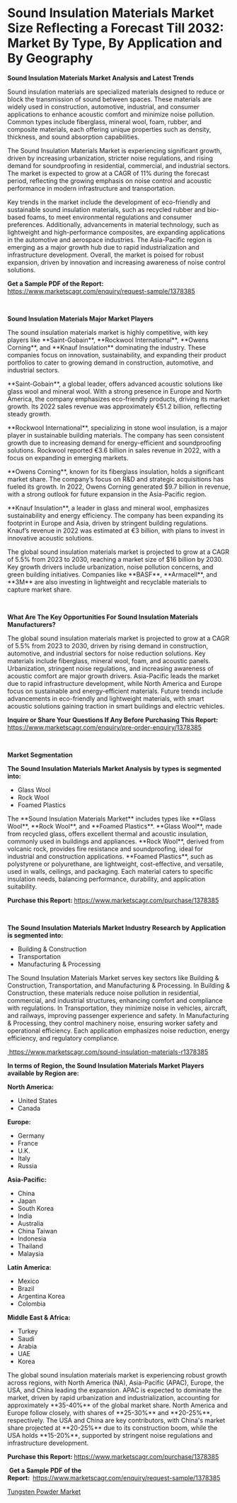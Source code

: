 <p><h1>Sound Insulation Materials Market Size Reflecting a Forecast Till 2032: Market By Type, By Application and By Geography</h1></p><p><strong>Sound Insulation Materials Market Analysis and Latest Trends</strong></p>
<p><p>Sound insulation materials are specialized materials designed to reduce or block the transmission of sound between spaces. These materials are widely used in construction, automotive, industrial, and consumer applications to enhance acoustic comfort and minimize noise pollution. Common types include fiberglass, mineral wool, foam, rubber, and composite materials, each offering unique properties such as density, thickness, and sound absorption capabilities.</p><p>The Sound Insulation Materials Market is experiencing significant growth, driven by increasing urbanization, stricter noise regulations, and rising demand for soundproofing in residential, commercial, and industrial sectors. The market is expected to grow at a CAGR of 11% during the forecast period, reflecting the growing emphasis on noise control and acoustic performance in modern infrastructure and transportation.</p><p>Key trends in the market include the development of eco-friendly and sustainable sound insulation materials, such as recycled rubber and bio-based foams, to meet environmental regulations and consumer preferences. Additionally, advancements in material technology, such as lightweight and high-performance composites, are expanding applications in the automotive and aerospace industries. The Asia-Pacific region is emerging as a major growth hub due to rapid industrialization and infrastructure development. Overall, the market is poised for robust expansion, driven by innovation and increasing awareness of noise control solutions.</p></p>
<p><strong>Get a Sample PDF of the Report:&nbsp;</strong> <a href="https://www.marketscagr.com/enquiry/request-sample/1378385?utm_campaign=2115&utm_medium=2&utm_source=Github&utm_content=ia&utm_term=24012025&utm_id=sound-insulation-materials">https://www.marketscagr.com/enquiry/request-sample/1378385</a></p>
<p>&nbsp;</p>
<p><strong>Sound Insulation Materials Major Market Players</strong></p>
<p><p>The sound insulation materials market is highly competitive, with key players like **Saint-Gobain**, **Rockwool International**, **Owens Corning**, and **Knauf Insulation** dominating the industry. These companies focus on innovation, sustainability, and expanding their product portfolios to cater to growing demand in construction, automotive, and industrial sectors.</p><p>**Saint-Gobain**, a global leader, offers advanced acoustic solutions like glass wool and mineral wool. With a strong presence in Europe and North America, the company emphasizes eco-friendly products, driving its market growth. Its 2022 sales revenue was approximately €51.2 billion, reflecting steady growth.</p><p>**Rockwool International**, specializing in stone wool insulation, is a major player in sustainable building materials. The company has seen consistent growth due to increasing demand for energy-efficient and soundproofing solutions. Rockwool reported €3.6 billion in sales revenue in 2022, with a focus on expanding in emerging markets.</p><p>**Owens Corning**, known for its fiberglass insulation, holds a significant market share. The company’s focus on R&D and strategic acquisitions has fueled its growth. In 2022, Owens Corning generated $9.7 billion in revenue, with a strong outlook for future expansion in the Asia-Pacific region.</p><p>**Knauf Insulation**, a leader in glass and mineral wool, emphasizes sustainability and energy efficiency. The company has been expanding its footprint in Europe and Asia, driven by stringent building regulations. Knauf’s revenue in 2022 was estimated at €3 billion, with plans to invest in innovative acoustic solutions.</p><p>The global sound insulation materials market is projected to grow at a CAGR of 5.5% from 2023 to 2030, reaching a market size of $16 billion by 2030. Key growth drivers include urbanization, noise pollution concerns, and green building initiatives. Companies like **BASF**, **Armacell**, and **3M** are also investing in lightweight and recyclable materials to capture market share.</p></p>
<p>&nbsp;</p>
<p><strong>What Are The Key Opportunities For Sound Insulation Materials Manufacturers?</strong></p>
<p><p>The global sound insulation materials market is projected to grow at a CAGR of 5.5% from 2023 to 2030, driven by rising demand in construction, automotive, and industrial sectors for noise reduction solutions. Key materials include fiberglass, mineral wool, foam, and acoustic panels. Urbanization, stringent noise regulations, and increasing awareness of acoustic comfort are major growth drivers. Asia-Pacific leads the market due to rapid infrastructure development, while North America and Europe focus on sustainable and energy-efficient materials. Future trends include advancements in eco-friendly and lightweight materials, with smart acoustic solutions gaining traction in smart buildings and electric vehicles.</p></p>
<p><strong>Inquire or Share Your Questions If Any Before Purchasing This Report:</strong> <a href="https://www.marketscagr.com/enquiry/pre-order-enquiry/1378385?utm_campaign=2115&utm_medium=2&utm_source=Github&utm_content=ia&utm_term=24012025&utm_id=sound-insulation-materials">https://www.marketscagr.com/enquiry/pre-order-enquiry/1378385</a></p>
<p>&nbsp;</p>
<p><strong>Market Segmentation</strong></p>
<p><strong>The Sound Insulation Materials Market Analysis by types is segmented into:</strong></p>
<p><ul><li>Glass Wool</li><li>Rock Wool</li><li>Foamed Plastics</li></ul></p>
<p><p>The **Sound Insulation Materials Market** includes types like **Glass Wool**, **Rock Wool**, and **Foamed Plastics**. **Glass Wool**, made from recycled glass, offers excellent thermal and acoustic insulation, commonly used in buildings and appliances. **Rock Wool**, derived from volcanic rock, provides fire resistance and soundproofing, ideal for industrial and construction applications. **Foamed Plastics**, such as polystyrene or polyurethane, are lightweight, cost-effective, and versatile, used in walls, ceilings, and packaging. Each material caters to specific insulation needs, balancing performance, durability, and application suitability.</p></p>
<p><strong>Purchase this Report:&nbsp;</strong><a href="https://www.marketscagr.com/purchase/1378385?utm_campaign=2115&utm_medium=2&utm_source=Github&utm_content=ia&utm_term=24012025&utm_id=sound-insulation-materials">https://www.marketscagr.com/purchase/1378385</a></p>
<p>&nbsp;</p>
<p><strong>The Sound Insulation Materials Market Industry Research by Application is segmented into:</strong></p>
<p><ul><li>Building & Construction</li><li>Transportation</li><li>Manufacturing & Processing</li></ul></p>
<p><p>The Sound Insulation Materials Market serves key sectors like Building & Construction, Transportation, and Manufacturing & Processing. In Building & Construction, these materials reduce noise pollution in residential, commercial, and industrial structures, enhancing comfort and compliance with regulations. In Transportation, they minimize noise in vehicles, aircraft, and railways, improving passenger experience and safety. In Manufacturing & Processing, they control machinery noise, ensuring worker safety and operational efficiency. Each application emphasizes noise reduction, energy efficiency, and regulatory compliance.</p></p>
<p><a href="https://www.marketscagr.com/sound-insulation-materials-r1378385?utm_campaign=2115&utm_medium=2&utm_source=Github&utm_content=ia&utm_term=24012025&utm_id=sound-insulation-materials">&nbsp;https://www.marketscagr.com/sound-insulation-materials-r1378385</a></p>
<p><strong>In terms of Region, the Sound Insulation Materials Market Players available by Region are:</strong></p>
<p>
    <p> <strong> North America: </strong>
        <ul>
            <li>United States</li>
            <li>Canada</li>
        </ul>
        </p> 
    <p> <strong> Europe: </strong>
        <ul>
            <li>Germany</li>
            <li>France</li>
            <li>U.K.</li>
            <li>Italy</li>
            <li>Russia</li>
        </ul>
        </p> 
    <p> <strong> Asia-Pacific: </strong>
        <ul>
            <li>China</li>
            <li>Japan</li>
            <li>South Korea</li>
            <li>India</li>
            <li>Australia</li>
            <li>China Taiwan</li>
            <li>Indonesia</li>
            <li>Thailand</li>
            <li>Malaysia</li>
        </ul>
        </p> 
    <p> <strong> Latin America: </strong>
        <ul>
            <li>Mexico</li>
            <li>Brazil</li>
            <li>Argentina Korea</li>
            <li>Colombia</li>
        </ul>
        </p> 
    <p> <strong> Middle East & Africa: </strong>
        <ul>
            <li>Turkey</li>
            <li>Saudi</li>
            <li>Arabia</li>
            <li>UAE</li>
            <li>Korea</li>
        </ul>
    </p>
    </p>
<p><p>The global sound insulation materials market is experiencing robust growth across regions, with North America (NA), Asia-Pacific (APAC), Europe, the USA, and China leading the expansion. APAC is expected to dominate the market, driven by rapid urbanization and industrialization, accounting for approximately **35-40%** of the global market share. North America and Europe follow closely, with shares of **25-30%** and **20-25%**, respectively. The USA and China are key contributors, with China's market share projected at **20-25%** due to its construction boom, while the USA holds **15-20%**, supported by stringent noise regulations and infrastructure development.</p></p>
<p><strong>Purchase this Report: </strong><a href="https://www.marketscagr.com/purchase/1378385?utm_campaign=2115&utm_medium=2&utm_source=Github&utm_content=ia&utm_term=24012025&utm_id=sound-insulation-materials">https://www.marketscagr.com/purchase/1378385</a></p>
<p>&nbsp;<strong>Get a Sample PDF of the Report:&nbsp;&nbsp;</strong><a href="https://www.marketscagr.com/enquiry/request-sample/1378385?utm_campaign=2115&utm_medium=2&utm_source=Github&utm_content=ia&utm_term=24012025&utm_id=sound-insulation-materials">https://www.marketscagr.com/enquiry/request-sample/1378385</a></p>
<p><strong></strong></p>
<p><p><a href="https://github.com/sofayahoo2023/Market-Research-Report-List-6/blob/main/tungsten-powder-market.md?utm_campaign=2115&utm_medium=2&utm_source=Github&utm_content=ia&utm_term=24012025&utm_id=sound-insulation-materials">Tungsten Powder Market</a></p></p>